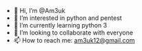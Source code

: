 - 👋 Hi, I’m @Am3uk
- 👀 I’m interested in python and pentest
- 🌱 I’m currently learning python 3
- 💞️ I’m looking to collaborate with everyone
- 📫 How to reach me: am3uk12@gmail.com

<!---
Am3uk/Am3uk is a ✨ special ✨ repository because its `README.md` (this file) appears on your GitHub profile.
You can click the Preview link to take a look at your changes.
--->

